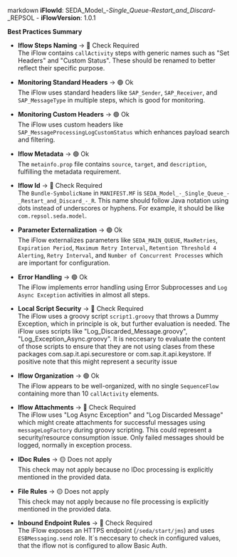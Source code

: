 markdown
**iFlowId**: SEDA_Model_-_Single_Queue_-_Restart_and_Discard_-_REPSOL - **iFlowVersion**: 1.0.1

**Best Practices Summary**
- **Iflow Steps Naming** -> 🔴 Check Required\
   The iFlow contains `callActivity` steps with generic names such as "Set Headers" and "Custom Status". These should be renamed to better reflect their specific purpose.

- **Monitoring Standard Headers** -> 🟢 Ok\
   The iFlow uses standard headers like `SAP_Sender`, `SAP_Receiver`, and `SAP_MessageType` in multiple steps, which is good for monitoring.

- **Monitoring Custom Headers** -> 🟢 Ok\
   The iFlow uses custom headers like `SAP_MessageProcessingLogCustomStatus` which enhances payload search and filtering.

- **Iflow Metadata** -> 🟢 Ok\
   The `metainfo.prop` file contains `source`, `target`, and `description`, fulfilling the metadata requirement.

- **Iflow Id** -> 🔴 Check Required\
   The `Bundle-SymbolicName` in `MANIFEST.MF` is `SEDA_Model_-_Single_Queue_-_Restart_and_Discard_-_R`. This name should follow Java notation using dots instead of underscores or hyphens.  For example, it should be like `com.repsol.seda.model`.

- **Parameter Externalization** -> 🟢 Ok\
   The iFlow externalizes parameters like `SEDA_MAIN_QUEUE`, `MaxRetries`, `Expiration Period`, `Maximum Retry Interval`, `Retention Threshold 4 Alerting`, `Retry Interval`, and `Number of Concurrent Processes` which are important for configuration.

- **Error Handling** -> 🟢 Ok\
   The iFlow implements error handling using Error Subprocesses and `Log Async Exception` activities in almost all steps.

- **Local Script Security** -> 🔴 Check Required\
   The iFlow uses a groovy script `script1.groovy` that throws a Dummy Exception, which in principle is ok, but further evaluation is needed.
   The iFlow uses scripts like "Log_Discarded_Message.groovy", "Log_Exception_Async.groovy". It is neccesary to evaluate the content of those scripts to ensure that they are not using clases from these packages com.sap.it.api.securestore or com.sap.it.api.keystore. If positive note that this might represent a security issue

- **Iflow Organization** -> 🟢 Ok\
   The iFlow appears to be well-organized, with no single `SequenceFlow` containing more than 10 `callActivity` elements.

- **Iflow Attachments** -> 🔴 Check Required\
    The iFlow uses "Log Async Exception" and "Log Discarded Message" which might create attachments for successful messages using `messageLogFactory` during groovy scripting. This could represent a security/resource consumption issue. Only failed messages should be logged, normally in exception process.

- **IDoc Rules** -> 🟡 Does not apply\
   This check may not apply because no IDoc processing is explicitly mentioned in the provided data.

- **File Rules** -> 🟡 Does not apply\
   This check may not apply because no file processing is explicitly mentioned in the provided data.

- **Inbound Endpoint Rules** -> 🔴 Check Required\
   The iFlow exposes an HTTPS endpoint (`/seda/start/jms`) and uses `ESBMessaging.send` role. It´s neccesary to check in configured values, that the iflow not is configured to allow Basic Auth.
